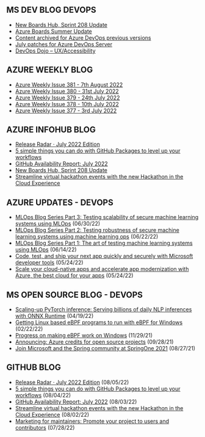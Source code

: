 ## MS DEV BLOG DEVOPS 

<!-- DEVBLOGDEVOPS:START -->
- [New Boards Hub, Sprint 208 Update](https://devblogs.microsoft.com/devops/new-boards-hub-sprint-208-update/)
- [Azure Boards Summer Update](https://devblogs.microsoft.com/devops/azure-boards-summer-update-2/)
- [Content archived for Azure DevOps previous versions](https://devblogs.microsoft.com/devops/content-archived-for-azure-devops-previous-versions/)
- [July patches for Azure DevOps Server](https://devblogs.microsoft.com/devops/july-patches-for-azure-devops-server/)
- [DevOps Dojo – UX/Accessibility](https://devblogs.microsoft.com/devops/devops-dojo-ux-accessibility/)
<!-- DEVBLOGDEVOPS:END -->


## AZURE WEEKLY BLOG

<!-- AZUREWEEKLY:START -->
- [Azure Weekly Issue 381 - 7th August 2022](https://azureweekly.info/issue-381.html)
- [Azure Weekly Issue 380 - 31st July 2022](https://azureweekly.info/issue-380.html)
- [Azure Weekly Issue 379 - 24th July 2022](https://azureweekly.info/issue-379.html)
- [Azure Weekly Issue 378 - 10th July 2022](https://azureweekly.info/issue-378.html)
- [Azure Weekly Issue 377 - 3rd July 2022](https://azureweekly.info/issue-377.html)
<!-- AZUREWEEKLY:END -->

## AZURE INFOHUB BLOG 

<!-- AZUREINFOHUB:START -->
- [Release Radar · July 2022 Edition](https://github.blog/2022-08-05-release-radar-jul-2022/)
- [5 simple things you can do with GitHub Packages to level up your workflows](https://github.blog/2022-08-04-5-simple-things-you-can-do-with-github-packages-to-level-up-your-workflows/)
- [GitHub Availability Report: July 2022](https://github.blog/2022-08-03-github-availability-report-july-2022/)
- [New Boards Hub, Sprint 208 Update](https://devblogs.microsoft.com/devops/new-boards-hub-sprint-208-update/)
- [Streamline virtual hackathon events with the new Hackathon in the Cloud Experience](https://github.blog/2022-08-02-streamline-virtual-hackathon-events-with-the-new-hackathon-in-the-cloud-experience/)
<!-- AZUREINFOHUB:END -->


## AZURE UPDATES - DEVOPS 

<!-- AZUREUPDATES:START -->

 - [MLOps Blog Series Part 3: Testing scalability of secure machine learning systems using MLOps](https://azure.microsoft.com/blog/mlops-blog-series-part-3-testing-scalability-of-secure-machine-learning-systems-using-mlops/) (06/30/22)
 - [MLOps Blog Series Part 2: Testing robustness of secure machine learning systems using machine learning ops](https://azure.microsoft.com/blog/mlops-blog-series-part-2-testing-robustness-of-secure-machine-learning-systems-using-machine-learning-ops/) (06/22/22)
 - [MLOps Blog Series Part 1: The art of testing machine learning systems using MLOps](https://azure.microsoft.com/blog/mlops-blog-series-part-1-the-art-of-testing-machine-learning-systems-using-mlops/) (06/14/22)
 - [Code, test, and ship your next app quickly and securely with Microsoft developer tools](https://azure.microsoft.com/blog/code-test-and-ship-your-next-app-quickly-and-securely-with-microsoft-developer-tools/) (05/24/22)
 - [Scale your cloud-native apps and accelerate app modernization with Azure, the best cloud for your apps](https://azure.microsoft.com/blog/scale-your-cloudnative-apps-and-accelerate-app-modernization-with-azure-the-best-cloud-for-your-apps/) (05/24/22)
<!-- AZUREUPDATES:END -->


## MS OPEN SOURCE BLOG - DEVOPS 

<!-- MSOPENSOURCEBLOG:START -->

 - [Scaling-up PyTorch inference: Serving billions of daily NLP inferences with ONNX Runtime](https://cloudblogs.microsoft.com/opensource/2022/04/19/scaling-up-pytorch-inference-serving-billions-of-daily-nlp-inferences-with-onnx-runtime/) (04/19/22)
 - [Getting Linux based eBPF programs to run with eBPF for Windows](https://cloudblogs.microsoft.com/opensource/2022/02/22/getting-linux-based-ebpf-programs-to-run-with-ebpf-for-windows/) (02/22/22)
 - [Progress on making eBPF work on Windows](https://cloudblogs.microsoft.com/opensource/2021/11/29/progress-on-making-ebpf-work-on-windows/) (11/29/21)
 - [Announcing: Azure credits for open source projects](https://cloudblogs.microsoft.com/opensource/2021/09/28/announcing-azure-credits-for-open-source-projects/) (09/28/21)
 - [Join Microsoft and the Spring community at SpringOne 2021](https://cloudblogs.microsoft.com/opensource/2021/08/27/join-microsoft-and-the-spring-community-at-springone-2021/) (08/27/21)
<!-- MSOPENSOURCEBLOG:END -->


## GITHUB BLOG


<!-- GITHUB:START -->

 - [Release Radar · July 2022 Edition](https://github.blog/2022-08-05-release-radar-jul-2022/) (08/05/22)
 - [5 simple things you can do with GitHub Packages to level up your workflows](https://github.blog/2022-08-04-5-simple-things-you-can-do-with-github-packages-to-level-up-your-workflows/) (08/04/22)
 - [GitHub Availability Report: July 2022](https://github.blog/2022-08-03-github-availability-report-july-2022/) (08/03/22)
 - [Streamline virtual hackathon events with the new Hackathon in the Cloud Experience](https://github.blog/2022-08-02-streamline-virtual-hackathon-events-with-the-new-hackathon-in-the-cloud-experience/) (08/02/22)
 - [Marketing for maintainers: Promote your project to users and contributors](https://github.blog/2022-07-28-marketing-for-maintainers-how-to-promote-your-project-to-both-users-and-contributors/) (07/28/22)
<!-- GITHUB:END -->
